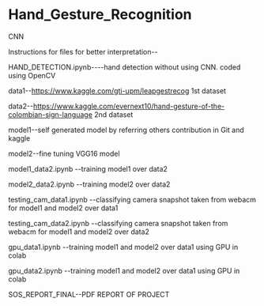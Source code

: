 # Hand_Gesture_Recognition
CNN

Instructions for files for better interpretation--

HAND_DETECTION.ipynb----hand detection without using CNN. coded using OpenCV

data1--https://www.kaggle.com/gti-upm/leapgestrecog 1st dataset

data2--https://www.kaggle.com/evernext10/hand-gesture-of-the-colombian-sign-language 2nd dataset 

model1--self generated model by referring others contribution in Git and kaggle

model2--fine tuning VGG16 model

model1_data2.ipynb	--training model1 over data2

model2_data2.ipynb	--training model2 over data2

testing_cam_data1.ipynb	--classifying camera snapshot taken from webacm for model1 and model2 over data1

testing_cam_data2.ipynb --classifying camera snapshot taken from webacm for model1 and model2 over data2

gpu_data1.ipynb	 --training model1 and model2 over data1 using GPU in colab

gpu_data2.ipynb	 --training model1 and model2 over data1 using GPU in colab

SOS_REPORT_FINAL--PDF REPORT OF PROJECT
